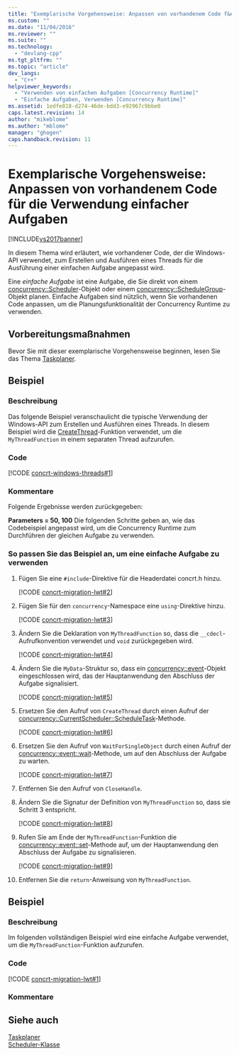 ```yaml
---
title: "Exemplarische Vorgehensweise: Anpassen von vorhandenem Code f&#252;r die Verwendung einfacher Aufgaben | Microsoft Docs"
ms.custom: ""
ms.date: "11/04/2016"
ms.reviewer: ""
ms.suite: ""
ms.technology: 
  - "devlang-cpp"
ms.tgt_pltfrm: ""
ms.topic: "article"
dev_langs: 
  - "C++"
helpviewer_keywords: 
  - "Verwenden von einfachen Aufgaben [Concurrency Runtime]"
  - "Einfache Aufgaben, Verwenden [Concurrency Runtime]"
ms.assetid: 1edfe818-d274-46de-bdd3-e92967c9bbe0
caps.latest.revision: 14
author: "mikeblome"
ms.author: "mblome"
manager: "ghogen"
caps.handback.revision: 11
---
```

# Exemplarische Vorgehensweise: Anpassen von vorhandenem Code f&#252;r die Verwendung einfacher Aufgaben
[!INCLUDE[vs2017banner](../../assembler/inline/includes/vs2017banner.md)]

In diesem Thema wird erläutert, wie vorhandener Code, der die Windows\-API verwendet, zum Erstellen und Ausführen eines Threads für die Ausführung einer einfachen Aufgabe angepasst wird.  
  
 Eine *einfache Aufgabe* ist eine Aufgabe, die Sie direkt von einem [concurrency::Scheduler](../../parallel/concrt/reference/scheduler-class.md)\-Objekt oder einem [concurrency::ScheduleGroup](../../parallel/concrt/reference/schedulegroup-class.md)\-Objekt planen.  Einfache Aufgaben sind nützlich, wenn Sie vorhandenen Code anpassen, um die Planungsfunktionalität der Concurrency Runtime zu verwenden.  
  
## Vorbereitungsmaßnahmen  
 Bevor Sie mit dieser exemplarische Vorgehensweise beginnen, lesen Sie das Thema [Taskplaner](../../parallel/concrt/task-scheduler-concurrency-runtime.md).  
  
## Beispiel  
  
### **Beschreibung**  
 Das folgende Beispiel veranschaulicht die typische Verwendung der Windows\-API zum Erstellen und Ausführen eines Threads.  In diesem Beispiel wird die [CreateThread](http://msdn.microsoft.com/library/windows/desktop/ms682453)\-Funktion verwendet, um die `MyThreadFunction` in einem separaten Thread aufzurufen.  
  
### Code  
 [!CODE [concrt-windows-threads#1](../CodeSnippet/VS_Snippets_ConcRT/concrt-windows-threads#1)]  
  
### Kommentare  
 Folgende Ergebnisse werden zurückgegeben:  
  
  **Parameters \= 50, 100** Die folgenden Schritte geben an, wie das Codebeispiel angepasst wird, um die Concurrency Runtime zum Durchführen der gleichen Aufgabe zu verwenden.  
  
### So passen Sie das Beispiel an, um eine einfache Aufgabe zu verwenden  
  
1.  Fügen Sie eine `#include`\-Direktive für die Headerdatei concrt.h hinzu.  
  
     [!CODE [concrt-migration-lwt#2](../CodeSnippet/VS_Snippets_ConcRT/concrt-migration-lwt#2)]  
  
2.  Fügen Sie für den `concurrency`\-Namespace eine `using`\-Direktive hinzu.  
  
     [!CODE [concrt-migration-lwt#3](../CodeSnippet/VS_Snippets_ConcRT/concrt-migration-lwt#3)]  
  
3.  Ändern Sie die Deklaration von `MyThreadFunction` so, dass die `__cdecl`\-Aufrufkonvention verwendet und `void` zurückgegeben wird.  
  
     [!CODE [concrt-migration-lwt#4](../CodeSnippet/VS_Snippets_ConcRT/concrt-migration-lwt#4)]  
  
4.  Ändern Sie die `MyData`\-Struktur so, dass ein [concurrency::event](../../parallel/concrt/reference/event-class.md)\-Objekt eingeschlossen wird, das der Hauptanwendung den Abschluss der Aufgabe signalisiert.  
  
     [!CODE [concrt-migration-lwt#5](../CodeSnippet/VS_Snippets_ConcRT/concrt-migration-lwt#5)]  
  
5.  Ersetzen Sie den Aufruf von `CreateThread` durch einen Aufruf der [concurrency::CurrentScheduler::ScheduleTask](../Topic/CurrentScheduler::ScheduleTask%20Method.md)\-Methode.  
  
     [!CODE [concrt-migration-lwt#6](../CodeSnippet/VS_Snippets_ConcRT/concrt-migration-lwt#6)]  
  
6.  Ersetzen Sie den Aufruf von `WaitForSingleObject` durch einen Aufruf der [concurrency::event::wait](../Topic/event::wait%20Method.md)\-Methode, um auf den Abschluss der Aufgabe zu warten.  
  
     [!CODE [concrt-migration-lwt#7](../CodeSnippet/VS_Snippets_ConcRT/concrt-migration-lwt#7)]  
  
7.  Entfernen Sie den Aufruf von `CloseHandle`.  
  
8.  Ändern Sie die Signatur der Definition von `MyThreadFunction` so, dass sie Schritt 3 entspricht.  
  
     [!CODE [concrt-migration-lwt#8](../CodeSnippet/VS_Snippets_ConcRT/concrt-migration-lwt#8)]  
  
9. Rufen Sie am Ende der `MyThreadFunction`\-Funktion die [concurrency::event::set](../Topic/event::set%20Method.md)\-Methode auf, um der Hauptanwendung den Abschluss der Aufgabe zu signalisieren.  
  
     [!CODE [concrt-migration-lwt#9](../CodeSnippet/VS_Snippets_ConcRT/concrt-migration-lwt#9)]  
  
10. Entfernen Sie die `return`\-Anweisung von `MyThreadFunction`.  
  
## Beispiel  
  
### **Beschreibung**  
 Im folgenden vollständigen Beispiel wird eine einfache Aufgabe verwendet, um die `MyThreadFunction`\-Funktion aufzurufen.  
  
### Code  
 [!CODE [concrt-migration-lwt#1](../CodeSnippet/VS_Snippets_ConcRT/concrt-migration-lwt#1)]  
  
### Kommentare  
  
## Siehe auch  
 [Taskplaner](../../parallel/concrt/task-scheduler-concurrency-runtime.md)   
 [Scheduler\-Klasse](../../parallel/concrt/reference/scheduler-class.md)